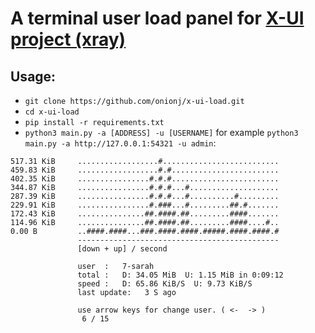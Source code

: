 # A terminal  user load panel for [X-UI project (xray)](https://github.com/vaxilu/x-ui)


## Usage:
- `git clone https://github.com/onionj/x-ui-load.git`
- `cd x-ui-load`
- `pip install -r requirements.txt`
- `python3 main.py -a [ADDRESS] -u [USERNAME]` for example `python3 main.py -a http://127.0.0.1:54321 -u admin`: 


```
517.31 KiB     ..................#..........................
459.83 KiB     ..................#.#........................
402.35 KiB     ................#.#.#........................
344.87 KiB     ................#.#.#...#....................
287.39 KiB     ................#.#.#...#..........#.........
229.91 KiB     ................#.###...#.........##.#.......
172.43 KiB     ...............##.####.##.........####.......
114.96 KiB     ...............##.####.##.........####....#..
0.00 B         ..####.####...###.####.####.#####.####.####.#
               ---------------------------------------------
               [down + up] / second
               
               user  :   7-sarah
               total :   D: 34.05 MiB  U: 1.15 MiB in 0:09:12
               speed :   D: 65.86 KiB/S  U: 9.73 KiB/S
               last update:   3 S ago

               use arrow keys for change user. ( <-  -> )
                6 / 15
```
